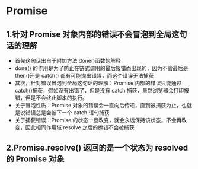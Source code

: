 # Promise

## 1.针对 Promise 对象内部的错误不会冒泡到全局这句话的理解

-   首先这句话出自于附加方法 done()函数的解释
-   done() 的作用是为了防止在链式调用的最后报错而出现的，因为不管最后是 then()还是 catch() 都有可能抛出错误，而这个错误无法捕获
-   其次，针对错误冒泡到全局这句话的理解：Promise 内部的错误只能通过 catch()捕获，假如没有出错了，但是没有 catch 捕获，虽然浏览器会打印报错，但是不会终止脚本的执行。
-   关于冒泡性质：Promise 对象的错误会一直向后传递，直到被捕获为止，也就是说错误总是会被下一个 catch 语句捕获
-   关于捕获错误：Promise 的状态一旦改变，就会永远保持该状态，不会再改变，因此相同作用域 resolve 之后的抛错不会被捕获

## 2.Promise.resolve() 返回的是一个状态为 resolved 的 Promise 对象
